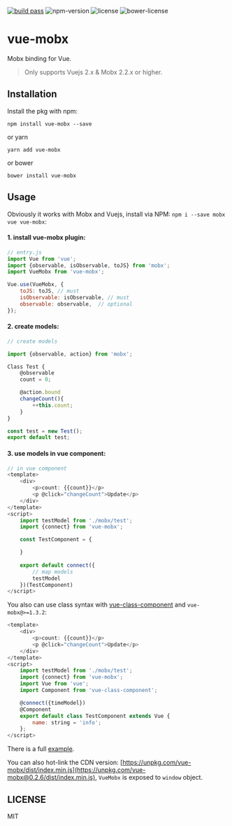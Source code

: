 [![build pass](https://api.travis-ci.org/dwqs/vue-mobx.svg?branch=master)](https://travis-ci.org/dwqs/vue-mobx) ![npm-version](https://img.shields.io/npm/v/vue-mobx.svg) ![license](https://img.shields.io/npm/l/vue-mobx.svg) ![bower-license](https://img.shields.io/bower/l/vue-mobx.svg)

# vue-mobx

Mobx binding for Vue.

> Only supports Vuejs 2.x & Mobx 2.2.x or higher.

## Installation
Install the pkg with npm:

```
npm install vue-mobx --save
```

or yarn

```
yarn add vue-mobx
```

or bower

```
bower install vue-mobx
```

## Usage

Obviously it works with Mobx and Vuejs, install via NPM: `npm i --save mobx vue vue-mobx`:

#### 1. install vue-mobx plugin:

```js
// entry.js
import Vue from 'vue';
import {observable, isObservable, toJS} from 'mobx';
import VueMobx from 'vue-mobx';

Vue.use(VueMobx, {
    toJS: toJS, // must
    isObservable: isObservable, // must
    observable: observable,  // optional
});
```
#### 2. create models:

```js
// create models

import {observable, action} from 'mobx';

Class Test {
    @observable
    count = 0;

    @action.bound
    changeCount(){
        ++this.count;
    }
}

const test = new Test();
export default test;
```

#### 3. use models in vue component:

```js
// in vue component
<template>
    <div>
        <p>count: {{count}}</p>
        <p @click="changeCount">Update</p>
    </div>
</template>    
<script>
    import testModel from './mobx/test';
    import {connect} from 'vue-mobx';

    const TestComponent = {

    }
    
    export default connect({
        // map models
        testModel
    })(TestComponent)
</script>
```

You also can use class syntax with [vue-class-component](https://github.com/vuejs/vue-class-component) and `vue-mobx@>=1.3.2`:

```js
<template>
    <div>
        <p>count: {{count}}</p>
        <p @click="changeCount">Update</p>
    </div>
</template>    
<script>
    import testModel from './mobx/test';
    import {connect} from 'vue-mobx';
    import Vue from 'vue';
    import Component from 'vue-class-component';

    @connect({timeModel})
    @Component
    export default class TestComponent extends Vue {
        name: string = 'info';
    };
</script>
```

There is a full [example](https://github.com/dwqs/vue-mobx/tree/master/example).

You can also hot-link the CDN version: [https://unpkg.com/vue-mobx/dist/index.min.js](https://unpkg.com/vue-mobx@0.2.6/dist/index.min.js), `VueMobx` is exposed to `window` object.

## LICENSE

MIT
